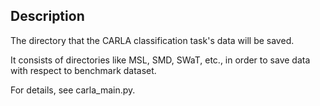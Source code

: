 ## Description

The directory that the CARLA classification task's data will be saved.

It consists of directories like MSL, SMD, SWaT, etc., in order to save data with respect to benchmark dataset. 

For details, see carla_main.py.